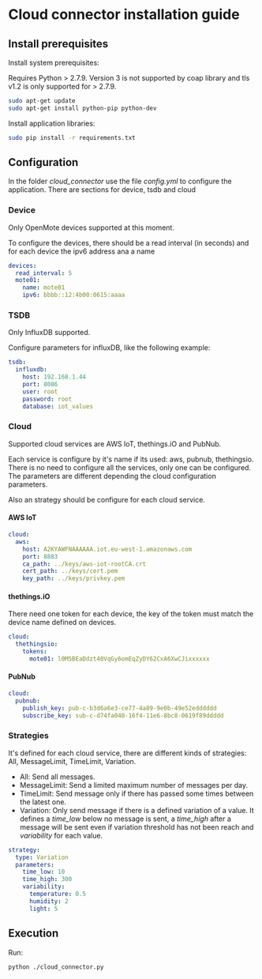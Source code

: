 # Cloud connector installation guide

## Install prerequisites

Install system prerequisites:

Requires Python > 2.7.9. Version 3 is not supported by coap library and tls v1.2 is only supported for > 2.7.9.

```bash
sudo apt-get update
sudo apt-get install python-pip python-dev
```

Install application libraries:

```bash
sudo pip install -r requirements.txt
```

## Configuration
In the folder *cloud_connector* use the file *config.yml* to configure the application. There are sections for device, tsdb and cloud

### Device
Only OpenMote devices supported at this moment.

To configure the devices, there should be a read interval (in seconds) and for each device the ipv6 address ana a name
```yaml
devices:
  read_interval: 5
  mote01:
    name: mote01
    ipv6: bbbb::12:4b00:0615:aaaa
```

### TSDB
Only InfluxDB supported.

Configure parameters for influxDB, like the following example:

```yaml
tsdb:
  influxdb:
    host: 192.168.1.44
    port: 8086
    user: root
    password: root
    database: iot_values
```

### Cloud
Supported cloud services are AWS IoT, thethings.iO and PubNub.

Each service is configure by it's name if its used: aws, pubnub, thethingsio. There is no need to configure all the services, only one can be configured. The parameters are different depending the cloud configuration parameters.

Also an strategy should be configure for each cloud service.

#### AWS IoT

```yaml
cloud:
  aws:
    host: A2KYAWFNAAAAAA.iot.eu-west-1.amazonaws.com
    port: 8883
    ca_path: ../keys/aws-iot-rootCA.crt
    cert_path: ../keys/cert.pem
    key_path: ../keys/privkey.pem
```

#### thethings.iO

There need one token for each device, the key of the token must match the device name defined on devices.

```yaml
cloud:
  thethingsio:
    tokens:
      mote01: l0M5BEaDdzt40VqGy6omEqZyDY62CxA6XwCJixxxxxx
```

#### PubNub

```yaml
cloud:
  pubnub:
    publish_key: pub-c-b3d6a6e3-ce77-4a89-9e0b-49e52edddddd
    subscribe_key: sub-c-d74fa040-16f4-11e6-8bc8-0619f89ddddd
```

### Strategies

It's defined for each cloud service, there are different kinds of strategies: All, MessageLimit, TimeLimit, Variation.

- All: Send all messages.
- MessageLimit: Send a limited maximum number of messages per day.
- TimeLimit: Send message only if there has passed some times between the latest one.
- Variation: Only send message if there is a defined variation of a value. It defines a *time_low* below no message is sent, a *time_high* after a message will be sent even if variation threshold has not been reach and *variability* for each value.

```yaml
strategy:
  type: Variation
  parameters:
    time_low: 10
    time_high: 300
    variability:
      temperature: 0.5
      humidity: 2
      light: 5
```

## Execution

Run:

```bash
python ./cloud_connector.py
```
